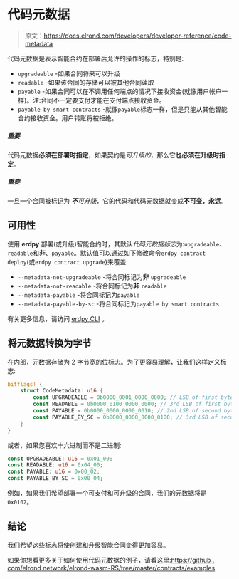 # 代码元数据

> 原文：<https://docs.elrond.com/developers/developer-reference/code-metadata>

 代码元数据是表示智能合约在部署后允许的操作的标志，特别是:

*   `upgradeable` -如果合同将来可以升级
*   `readable` -如果该合同的存储可以被其他合同读取
*   `payable` -如果合同可以在不调用任何端点的情况下接收资金(就像用户帐户一样)。注:合同不一定要支付才能在支付端点接收资金。
*   `payable by smart contracts` -就像`payable`标志一样，但是只能从其他智能合约接收资金。用户转账将被拒绝。

##### 重要

代码元数据**必须在部署时指定**，如果契约是*可升级的*，那么它**也必须在升级时指定**。

##### 重要

一旦一个合同被标记为 ***不**可升级*，它的代码和代码元数据就变成**不可变，永远**。

## 可用性

使用 **erdpy** 部署(或升级)智能合约时，其默认*代码元数据标志*为:`upgradeable`、`readable`和**非**、`payable`。默认值可以通过如下修改命令`erdpy contract deploy`(或`erdpy contract upgrade`)来覆盖:

*   `--metadata-not-upgradeable` -将合同标记为**非** `upgradeable`
*   `--metadata-not-readable` -将合同标记为**非** `readable`
*   `--metadata-payable` -将合同标记为`payable`
*   `--metadata-payable-by-sc` -将合同标记为`payable by smart contracts`

有关更多信息，请访问 [erdpy CLI](/sdk-and-tools/erdpy/erdpy-cli) 。

## 将元数据转换为字节

在内部，元数据存储为 2 字节宽的位标志。为了更容易理解，让我们这样定义标志:

```rust
bitflags! {
    struct CodeMetadata: u16 {
        const UPGRADEABLE = 0b0000_0001_0000_0000; // LSB of first byte
        const READABLE = 0b0000_0100_0000_0000; // 3rd LSB of first byte
        const PAYABLE = 0b0000_0000_0000_0010; // 2nd LSB of second byte
        const PAYABLE_BY_SC = 0b0000_0000_0000_0100; // 3rd LSB of second byte
    }
} 
```

或者，如果您喜欢十六进制而不是二进制:

```rust
const UPGRADEABLE: u16 = 0x01_00;
const READABLE: u16 = 0x04_00;
const PAYABLE: u16 = 0x00_02;
const PAYABLE_BY_SC = 0x00_04; 
```

例如，如果我们希望部署一个可支付和可升级的合同，我们的元数据将是`0x0102`。

## 结论

我们希望这些标志将使创建和升级智能合同变得更加容易。

如果你想看更多关于如何使用代码元数据的例子，请看这里:[https://github . com/elrond network/elrond-wasm-RS/tree/master/contracts/examples](https://github.com/ElrondNetwork/elrond-wasm-rs/tree/master/contracts/examples)